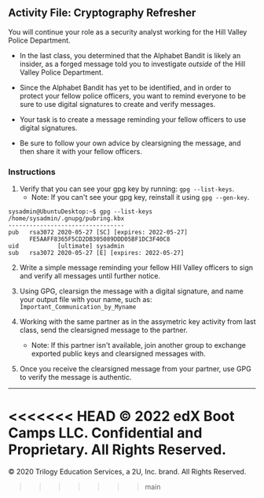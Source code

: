 ## Activity File: Cryptography Refresher

You will continue your role as a security analyst working for the Hill Valley Police Department. 

- In the last class, you determined that the Alphabet Bandit is likely an insider, as a forged message told you to investigate *outside* of the Hill Valley Police Department.

- Since the Alphabet Bandit has yet to be identified, and in order to protect your fellow police officers, you want to remind everyone to be sure to use digital signatures to create and verify messages.

- Your task is to create a message reminding your fellow officers to use digital signatures. 

- Be sure to follow your own advice by clearsigning the message, and then share it with your fellow officers.
 


### Instructions

1. Verify that you can see your gpg key by running: `gpg --list-keys`. 
   - Note: If you can't see your gpg key, reinstall it using `gpg --gen-key`. 

```
sysadmin@UbuntuDesktop:~$ gpg --list-keys
/home/sysadmin/.gnupg/pubring.kbx
---------------------------------
pub   rsa3072 2020-05-27 [SC] [expires: 2022-05-27]
      FE5AAFF8365F5CD2DB305089DDD05BF1DC3F40C8
uid           [ultimate] sysadmin
sub   rsa3072 2020-05-27 [E] [expires: 2022-05-27]
```

2. Write a simple message reminding your fellow Hill Valley officers to sign and verify all messages until further notice.

3. Using GPG, clearsign the message with a digital signature, and name your output file with your name, such as: `Important_Communication_by_Myname` 


4. Working with the same partner as in the assymetric key activity from last class, send the clearsigned message to the partner.

    - Note: If this partner isn't available, join another group to exchange exported public keys and clearsigned messages with.

5. Once you receive the clearsigned message from your partner, use GPG to verify the message is authentic. 

---
<<<<<<< HEAD
 © 2022 edX Boot Camps LLC. Confidential and Proprietary. All Rights Reserved.
=======
 © 2020 Trilogy Education Services, a 2U, Inc. brand. All Rights Reserved.
>>>>>>> main
